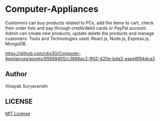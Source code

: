 # Computer-Appliances

Customers can buy products related to PCs, add the items to cart, check their order lists and pay through credit/debit cards or PayPal account.
Admin can create new products, update delete the products and manage customers.
Tools and Technologies used: React.js, Node.js, Express.js, MongoDB.



https://github.com/vbs30/Computer-Appliances/assets/95699405/c3686ac2-ffd2-420e-bda2-eaee8f94dca3


## Author

Vinayak Suryavanshi

## LICENSE

[MIT License](LICENSE)
